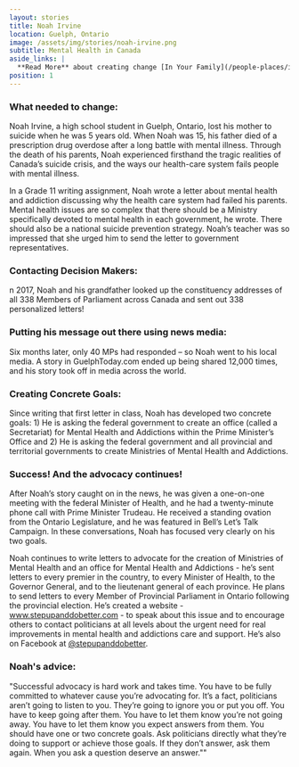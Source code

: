 ```yaml
---
layout: stories
title: Noah Irvine
location: Guelph, Ontario
image: /assets/img/stories/noah-irvine.png
subtitle: Mental Health in Canada
aside_links: |
  **Read More** about creating change [In Your Family](/people-places/in-my-family) and by [Contacting Decision Makers](/strategy/contact-decision-makers)
position: 1
---
```

### What needed to change:

Noah Irvine, a high school student in Guelph, Ontario, lost his mother to suicide when he was 5 years old. When Noah was 15, his father died of a prescription drug overdose after a long battle with mental illness. Through the death of his parents, Noah experienced firsthand the tragic realities of Canada’s suicide crisis, and the ways our health-care system fails people with mental illness.

In a Grade 11 writing assignment, Noah wrote a letter about mental health and addiction discussing why the health care system had failed his parents. Mental health issues are so complex that there should be a Ministry specifically devoted to mental health in each government, he wrote. There should also be a national suicide prevention strategy. Noah’s teacher was so impressed that she urged him to send the letter to government representatives.

### Contacting Decision Makers:

n 2017, Noah and his grandfather looked up the constituency addresses of all 338 Members of Parliament across Canada and sent out 338 personalized letters!

### Putting his message out there using news media:

Six months later, only 40 MPs had responded – so Noah went to his local media. A story in GuelphToday.com ended up being shared 12,000 times, and his story took off in media across the world.

### Creating Concrete Goals:

Since writing that first letter in class, Noah has developed two concrete goals: 1) He is asking the federal government to create an office (called a Secretariat) for Mental Health and Addictions within the Prime Minister’s Office and 2) He is asking the federal government and all provincial and territorial governments to create Ministries of Mental Health and Addictions.


### Success! And the advocacy continues!

After Noah’s story caught on in the news, he was given a one-on-one meeting with the federal Minister of Health, and he had a twenty-minute phone call with Prime Minister Trudeau. He received a standing ovation from the Ontario Legislature, and he was featured in Bell’s Let’s Talk Campaign. In these conversations, Noah has focused very clearly on his two goals.

Noah continues to write letters to advocate for the creation of Ministries of Mental Health and an office for Mental Health and Addictions - he’s sent letters to every premier in the country, to every Minister of Health, to the Governor General, and to the lieutenant general of each province. He plans to send letters to every Member of Provincial Parliament in Ontario following the provincial election. He’s created a website - www.stepupanddobetter.com - to speak about this issue and to encourage others to contact politicians at all levels about the urgent need for real improvements in mental health and addictions care and support. He’s also on Facebook at [@stepupanddobetter](https://www.facebook.com/stepupanddobetter/).


### Noah's advice:

"Successful advocacy is hard work and takes time. You have to be fully committed to whatever cause you’re advocating for. It’s a fact, politicians aren’t going to listen to you. They’re going to ignore you or put you off. You have to keep going after them. You have to let them know you’re not going away. You have to let them know you expect answers from them. You should have one or two concrete goals. Ask politicians directly what they’re doing to support or achieve those goals. If they don’t answer, ask them again. When you ask a question deserve an answer.""
